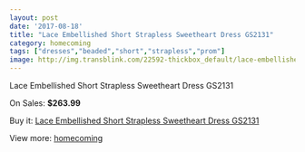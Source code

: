 ```yaml
---
layout: post
date: '2017-08-18'
title: "Lace Embellished Short Strapless Sweetheart Dress GS2131"
category: homecoming
tags: ["dresses","beaded","short","strapless","prom"]
image: http://img.transblink.com/22592-thickbox_default/lace-embellished-short-strapless-sweetheart-dress-gs2131.jpg
---
```

Lace Embellished Short Strapless Sweetheart Dress GS2131

On Sales: **$263.99**
<a href="https://www.transblink.com/en/homecoming/7172-lace-embellished-short-strapless-sweetheart-dress-gs2131.html"><amp-img layout="responsive" width="600" height="600" src="//img.transblink.com/22592-thickbox_default/lace-embellished-short-strapless-sweetheart-dress-gs2131.jpg" alt="Lace Embellished Short Strapless Sweetheart Dress GS2131 0" /></a>
<a href="https://www.transblink.com/en/homecoming/7172-lace-embellished-short-strapless-sweetheart-dress-gs2131.html"><amp-img layout="responsive" width="600" height="600" src="//img.transblink.com/22595-thickbox_default/lace-embellished-short-strapless-sweetheart-dress-gs2131.jpg" alt="Lace Embellished Short Strapless Sweetheart Dress GS2131 1" /></a>
<a href="https://www.transblink.com/en/homecoming/7172-lace-embellished-short-strapless-sweetheart-dress-gs2131.html"><amp-img layout="responsive" width="600" height="600" src="//img.transblink.com/22594-thickbox_default/lace-embellished-short-strapless-sweetheart-dress-gs2131.jpg" alt="Lace Embellished Short Strapless Sweetheart Dress GS2131 2" /></a>
<a href="https://www.transblink.com/en/homecoming/7172-lace-embellished-short-strapless-sweetheart-dress-gs2131.html"><amp-img layout="responsive" width="600" height="600" src="//img.transblink.com/22593-thickbox_default/lace-embellished-short-strapless-sweetheart-dress-gs2131.jpg" alt="Lace Embellished Short Strapless Sweetheart Dress GS2131 3" /></a>

Buy it: [Lace Embellished Short Strapless Sweetheart Dress GS2131](https://www.transblink.com/en/homecoming/7172-lace-embellished-short-strapless-sweetheart-dress-gs2131.html "Lace Embellished Short Strapless Sweetheart Dress GS2131")

View more: [homecoming](https://www.transblink.com/en/57-homecoming "homecoming")